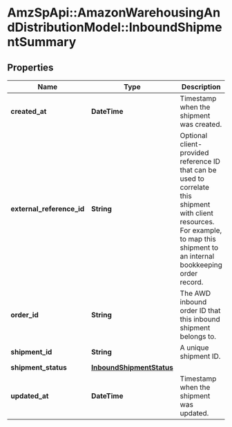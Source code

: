 # AmzSpApi::AmazonWarehousingAndDistributionModel::InboundShipmentSummary

## Properties
Name | Type | Description | Notes
------------ | ------------- | ------------- | -------------
**created_at** | **DateTime** | Timestamp when the shipment was created. | [optional] 
**external_reference_id** | **String** | Optional client-provided reference ID that can be used to correlate this shipment with client resources. For example, to map this shipment to an internal bookkeeping order record. | [optional] 
**order_id** | **String** | The AWD inbound order ID that this inbound shipment belongs to. | 
**shipment_id** | **String** | A unique shipment ID. | 
**shipment_status** | [**InboundShipmentStatus**](InboundShipmentStatus.md) |  | 
**updated_at** | **DateTime** | Timestamp when the shipment was updated. | [optional] 

